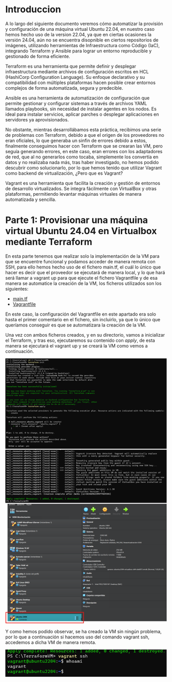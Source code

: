 # Introduccion

A lo largo del siguiente documento veremos cómo automatizar la provisión y configuración de una máquina virtual Ubuntu 22.04, en nuestro caso hemos hecho uso de la version 22.04, ya que en ciertas ocasiones la versión 24.04, aún no se encuentra disopnible en ciertos repositorios de imágenes, utilizando herramientas de Infraestructura como Código (IaC), integrando Terraform y Ansible para lograr un entorno reproducible y gestionado de forma eficiente.

Terraform es una herramienta que permite definir y desplegar infraestructura mediante archivos de configuración escritos en HCL (HashiCorp Configuration Language). Su enfoque declarativo y su compatibilidad con múltiples plataformas hacen posible crear entornos complejos de forma automatizada, segura y predecible.

Ansible es una herramienta de automatización de configuración que permite gestionar y configurar sistemas a través de archivos YAML llamados playbooks, sin necesidad de instalar agentes en los nodos. Es ideal para instalar servicios, aplicar parches o desplegar aplicaciones en servidores ya aprovisionados.

No obstante, mientras desarrollábamos esta práctica, recibimos una serie de problemas con Terraform, debido a que el origen de los proveedores no eran oficiales, lo que generaba un sinfin de errores debido a estos, finalmente conseguimos hacer con Terraform que se crearan las VM, pero seguía generando errores, en este caso, eran errores con los adaptadores de red, que al no generarlos como tocaba, simplemente los convertía en datos y no realizaba nada más, tras haber investigado, no hemos podido descubrir como solucionarlo, por lo que hemos tenido que utilizar Vagrant como backend de virtualización, ¿Pero que es Vagrant?

Vagrant es una herramienta que facilita la creación y gestión de entornos de desarrollo virtualizados. Se integra fácilmente con VirtualBox y otras plataformas, permitiendo levantar máquinas virtuales de manera automatizada y sencilla.

# Parte 1: Provisionar una máquina virtual Ubuntu 24.04 en Virtualbox mediante Terraform

En esta parte tenemos que realizar solo la implementación de la VM para que se encuentre funcional y podamos acceder de manera remota con SSH, para ello hemos hecho uso de el fichero main.tf, el cuál lo único que hacer es decir que el proveedor se ejecutará de manera local, y lo que hará será llamar a vagrant up para que ejecute el fichero Vagrantfile y de esa manera se automatice la creación de la VM, los ficheros utilizados son los siguientes:

- [main.tf](https://github.com/alvaromespen/pps-10003375/blob/main/template-main/RA5/RA5_2/main.tf)
- [Vagrantfile](https://github.com/alvaromespen/pps-10003375/blob/main/template-main/RA5/RA5_2/Vagrantfile)

En este caso, la configuración del Vagrantfile en este apartado era solo hasta el primer comentario en el fichero, sin incluirlo, ya que lo único que queríamos conseguir es que se automatizara la creación de la VM.

Una vez con ambos ficheros creados, y en su directorio, vamos a inicializar el Terraform, y tras eso, ejecutaremos su contenido con *apply*, de esta manera se ejecutará el vagrant up y se creará la VM como vemos a continuación.

![I1](./Assets/1.png)
![I2](./Assets/2.png)
![I3](./Assets/3.png)

Y como hemos podido observar, se ha creado la VM sin ningún problema, por lo que a continuación si hacemos uso del comando vagrant ssh, accedemos a dicha VM de manera remota.

![I4](./Assets/4.png)
